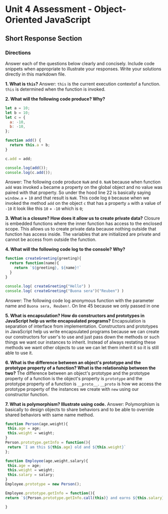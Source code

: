 # Unit 4 Assessment - Object-Oriented JavaScript
## Short Response Section

### Directions
Answer each of the questions below clearly and concisely. Include code snippets when appropriate to illustrate your responses. Write your solutions directly in this markdown file.

**1. What is `this`?**
Answer: `this` is the current execution contextof a function. `this` is determined when the function is invoked.


**2. What will the following code produce? Why?** 

  ```javascript
  let a = 10;
  let b = 10;
  let c = {
    a: -10,
    b: -10,
  };

  function add() {
    return this.a + b;
  }

  c.add = add;

  console.log(add());
  console.log(c.add());
  ```
Answer: The following code produce `NaN` and `0`. `NaN` because when function `add` was invoked `a` became a property on the global object and no value was paired with that property. So under the hood line 22 is basically saying `window.a` + `10` and that result is `NaN`. This code log `0` because when we invoked the method `add` on the object `c` that has a property `a` with a value of `-10` it look like this `10` + `-10` which is `0`;

**3. What is a closure? How does it allow us to create private data?**
Closure is embedded functions where the inner function has access to the enclosed scope. This allows us to create private data because nothing outside that function has access inside. The variables that are initialized are private and cannot be access from outside the function.  


**4. What will the following code log to the console? Why?**

  ```javascript
  function createGreeting(greeting){
    return function(name){
      return `${greeting}, ${name}!`
    }
  }

  console.log( createGreeting("Hello") )
  console.log( createGreeting("Buona sera")("Reuben") )
  ```
  Answer: The following code log anonymous function with the parameter name and `Buona sera, Reuben!`. On line 45 because we only passed in one 

**5. What is encapsulation? How do constructors and prototypes in JavaScript help us write encapsulated programs?**
Encapsulation is separation of interface from implementation. Constructors and prototypes in JavaScript help us write encapsulated programs because we can  create our constructors for user's to use and just pass down the methods or such things we want our instances to inherit. Instead of always restating these methods we want other objects to use we can let them inherit it so it is still able to use it.


**6. What is the difference between an object's prototype and the prototype property of a function? What is the relationship between the two?**
The difference between an object's prototype and the prototype property of a function is the object's property is `prototype` and the prototype property of a function is `__proto__`. `__proto` is how we access the prototype property of the instances we create with `new` using our constructor function.


**7. What is polymorphism? Illustrate using code.**
Answer: Polymorphism is basically to design objects to share behaviors and to be able to override shared behaviors with same name method.

```javascript
function Person(age,weight){
 this.age = age;
 this.weight = weight;
}
Person.prototype.getInfo = function(){
 return `I am this ${this.age} old and ${this.weight}`
};

function Employee(age,weight,salary){
 this.age = age;
 this.weight = weight;
 this.salary = salary;
}
Employee.prototype = new Person();

Employee.prototype.getInfo = function(){
return `${Person.prototype.getInfo.call(this)} and earns ${this.salary}`

}
```
